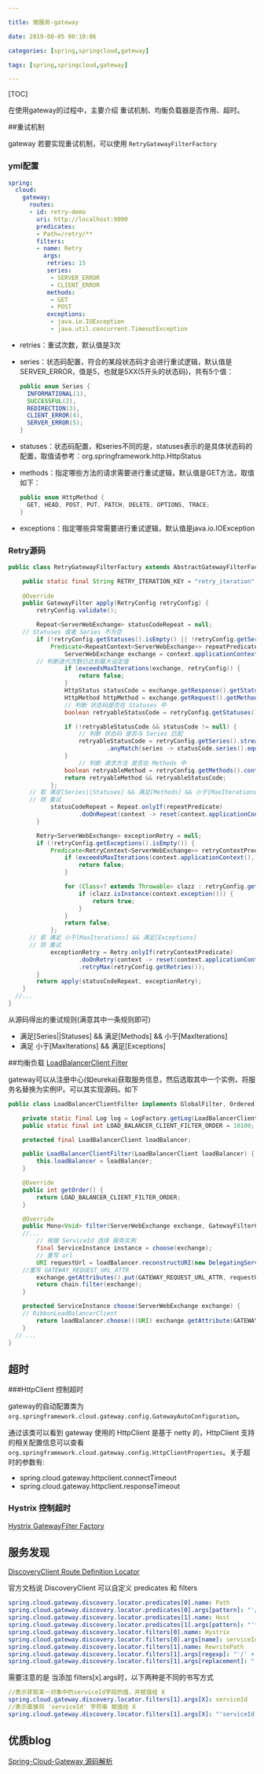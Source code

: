 ```yaml
---

title: 微服务-gateway

date: 2019-08-05 00:10:06

categories: [spring,springcloud,gateway]

tags: [spring,springcloud,gateway]

---
```


[TOC]

在使用gateway的过程中，主要介绍 重试机制、均衡负载器是否作用、超时。

<!--more-->

##重试机制

gateway 若要实现重试机制，可以使用 `RetryGatewayFilterFactory`

### yml配置

```yaml
spring:
  cloud:
    gateway:
      routes:
      - id: retry-demo
        uri: http://localhost:9090
        predicates:
        - Path=/retry/**
        filters:
        - name: Retry
          args:
           retries: 15
           series:
            - SERVER_ERROR
            - CLIENT_ERROR
           methods:
            - GET
            - POST
           exceptions:
            - java.io.IOException
            - java.util.concurrent.TimeoutException
```

- retries：重试次数，默认值是3次

- series：状态码配置，符合的某段状态码才会进行重试逻辑，默认值是SERVER_ERROR，值是5，也就是5XX(5开头的状态码)，共有5个值：

  ```java
  public enum Series {
    INFORMATIONAL(1),
    SUCCESSFUL(2),
    REDIRECTION(3),
    CLIENT_ERROR(4),
    SERVER_ERROR(5);
  }
  ```

- statuses：状态码配置，和series不同的是，statuses表示的是具体状态码的配置，取值请参考：org.springframework.http.HttpStatus

- methods：指定哪些方法的请求需要进行重试逻辑，默认值是GET方法，取值如下：

  ```java
  public enum HttpMethod {
    GET, HEAD, POST, PUT, PATCH, DELETE, OPTIONS, TRACE;
  }
  ```

- exceptions：指定哪些异常需要进行重试逻辑，默认值是java.io.IOException

### Retry源码

```java
public class RetryGatewayFilterFactory extends AbstractGatewayFilterFactory<RetryGatewayFilterFactory.RetryConfig> {

	public static final String RETRY_ITERATION_KEY = "retry_iteration";
	
	@Override
	public GatewayFilter apply(RetryConfig retryConfig) {
		retryConfig.validate();

		Repeat<ServerWebExchange> statusCodeRepeat = null;
    // Statuses 或者 Series 不为空
		if (!retryConfig.getStatuses().isEmpty() || !retryConfig.getSeries().isEmpty()) {
			Predicate<RepeatContext<ServerWebExchange>> repeatPredicate = context -> {
				ServerWebExchange exchange = context.applicationContext();
        // 判断迭代次数已达到最大设定值
				if (exceedsMaxIterations(exchange, retryConfig)) {
					return false;
				}
				HttpStatus statusCode = exchange.getResponse().getStatusCode();
				HttpMethod httpMethod = exchange.getRequest().getMethod();
				// 判断 状态码是否在 Statuses 中
				boolean retryableStatusCode = retryConfig.getStatuses().contains(statusCode);

				if (!retryableStatusCode && statusCode != null) { 
					// 判断 状态码 是否与 Series 匹配
					retryableStatusCode = retryConfig.getSeries().stream()
							.anyMatch(series -> statusCode.series().equals(series));
				}
					// 判断 请求方法 是否在 Methods 中
				boolean retryableMethod = retryConfig.getMethods().contains(httpMethod);
				return retryableMethod && retryableStatusCode;
			};
      // 若 满足[Series||Statuses] && 满足[Methods] && 小于[MaxIterations]
      // 则 重试
			statusCodeRepeat = Repeat.onlyIf(repeatPredicate)
					.doOnRepeat(context -> reset(context.applicationContext()));
		}

		Retry<ServerWebExchange> exceptionRetry = null;
		if (!retryConfig.getExceptions().isEmpty()) {
			Predicate<RetryContext<ServerWebExchange>> retryContextPredicate = context -> {
				if (exceedsMaxIterations(context.applicationContext(), retryConfig)) {
					return false;
				}

				for (Class<? extends Throwable> clazz : retryConfig.getExceptions()) {
					if (clazz.isInstance(context.exception())) {
						return true;
					}
				}
				return false;
			};
      // 若 满足 小于[MaxIterations] && 满足[Exceptions]
      // 则 重试
			exceptionRetry = Retry.onlyIf(retryContextPredicate)
					.doOnRetry(context -> reset(context.applicationContext()))
					.retryMax(retryConfig.getRetries());
		}
		return apply(statusCodeRepeat, exceptionRetry);
	}
  //...
}
```

从源码得出的重试规则(满意其中一条规则即可)

- 满足[Series||Statuses] && 满足[Methods] && 小于[MaxIterations]
- 满足 小于[MaxIterations] && 满足[Exceptions]

##均衡负载
[LoadBalancerClient Filter](https://cloud.spring.io/spring-cloud-gateway/reference/html/#_loadbalancerclient_filter)

gateway可以从注册中心(如eureka)获取服务信息，然后选取其中一个实例，将服务名替换为实例IP。可以其实现源码。如下

```java
public class LoadBalancerClientFilter implements GlobalFilter, Ordered {

	private static final Log log = LogFactory.getLog(LoadBalancerClientFilter.class);
	public static final int LOAD_BALANCER_CLIENT_FILTER_ORDER = 10100;

	protected final LoadBalancerClient loadBalancer;

	public LoadBalancerClientFilter(LoadBalancerClient loadBalancer) {
		this.loadBalancer = loadBalancer;
	}

	@Override
	public int getOrder() {
		return LOAD_BALANCER_CLIENT_FILTER_ORDER;
	}

	@Override
	public Mono<Void> filter(ServerWebExchange exchange, GatewayFilterChain chain) {
    //...
		// 根据 ServiceId 选择 服务实例
		final ServiceInstance instance = choose(exchange);
		// 重写 url
		URI requestUrl = loadBalancer.reconstructURI(new DelegatingServiceInstance(instance, overrideScheme), uri);
    //重写 GATEWAY_REQUEST_URL_ATTR
		exchange.getAttributes().put(GATEWAY_REQUEST_URL_ATTR, requestUrl);
		return chain.filter(exchange);
	}

	protected ServiceInstance choose(ServerWebExchange exchange) {
    // RibbonLoadBalancerClient
		return loadBalancer.choose(((URI) exchange.getAttribute(GATEWAY_REQUEST_URL_ATTR)).getHost());
	}
  // ...
}

```



## 超时

###HttpClient 控制超时

gateway的自动配置类为 `org.springframework.cloud.gateway.config.GatewayAutoConfiguration`。

通过该类可以看到 gateway 使用的 HttpClient 是基于 netty 的，HttpClient 支持的相关配置信息可以查看 `org.springframework.cloud.gateway.config.HttpClientProperties`。关于超时的参数有:

- spring.cloud.gateway.httpclient.connectTimeout
- spring.cloud.gateway.httpclient.responseTimeout

### Hystrix 控制超时

[Hystrix GatewayFilter Factory](https://cloud.spring.io/spring-cloud-gateway/reference/html/#hystrix)

## 服务发现

[DiscoveryClient Route Definition Locator](https://cloud.spring.io/spring-cloud-gateway/reference/html/#_discoveryclient_route_definition_locator)

官方文档说 DiscoveryClient 可以自定义 predicates 和 filters

```yaml
spring.cloud.gateway.discovery.locator.predicates[0].name: Path
spring.cloud.gateway.discovery.locator.predicates[0].args[pattern]: "'/'+serviceId+'/**'"
spring.cloud.gateway.discovery.locator.predicates[1].name: Host
spring.cloud.gateway.discovery.locator.predicates[1].args[pattern]: "'**.foo.com'"
spring.cloud.gateway.discovery.locator.filters[0].name: Hystrix
spring.cloud.gateway.discovery.locator.filters[0].args[name]: serviceId
spring.cloud.gateway.discovery.locator.filters[1].name: RewritePath
spring.cloud.gateway.discovery.locator.filters[1].args[regexp]: "'/' + serviceId + '/(?<remaining>.*)'"
spring.cloud.gateway.discovery.locator.filters[1].args[replacement]: "'/${remaining}'"
```

需要注意的是 当添加 filters[x].args时，以下两种是不同的书写方式

```yaml
//表示获取某一对象中的serviceId字段的值，并赋值给 X
spring.cloud.gateway.discovery.locator.filters[1].args[X]: serviceId 
//表示直接将 'serviceId' 字符串 赋值给 X
spring.cloud.gateway.discovery.locator.filters[1].args[X]: "'serviceId'"
```



## 优质blog

[Spring-Cloud-Gateway 源码解析](http://www.iocoder.cn/categories/Spring-Cloud-Gateway/?vip)